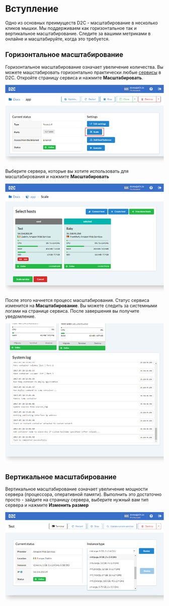 # Вступление

Одно из основных преимуществ D2C - масштабирование в несколько кликов мышки. Мы поддерживаем как горизонтальное так и вертикальное масштабирование. Следите за вашими метриками в онлайне и масштабируйте, когда это требуется.

## Горизонтальное масштабирование

Горизонтальное масштабирование означает увеличение количества.
Вы можете машстабировать горизонтально практически любые [сервисы](getting-started/services/#_3) в D2C. Откройте страницу сервиса и нажмите **Масштабировать**.

![Horizontal scaling](../img/horizontal_scaling.png)

Выберите сервера, которые вы хотите использовать для масштабирования и нажмите **Масштабировать**

![Horizontal scaling - choose hosts](../img/horizontal_scaling2.png)

После этого начнется процесс масштабирования. Статус сервиса изменится на **Масштабирование**. Вы можете следить за системными логами на странице сервиса. После завершения вы получите уведомление.

![Horizontal scaling - logs](../img/horizontal_scaling_logs.png)

## Вертикальное масштабирование

Вертикальное масштабирование означает увеличение мощности сервера (процессора, оперативной памяти). Выполнить это достаточно просто - зайдите на страницу сервера, выберите нужный вам тип сервера и нажмите **Изменить размер**

![Vertical scaling](../img/vertical_scaling.png)
